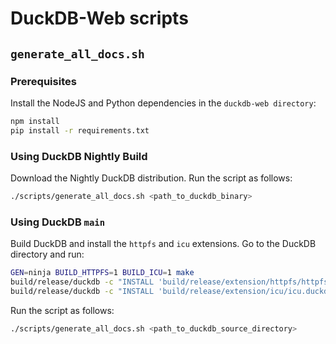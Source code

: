 # DuckDB-Web scripts

## `generate_all_docs.sh`

### Prerequisites

Install the NodeJS and Python dependencies in the `duckdb-web directory`:

```bash
npm install
pip install -r requirements.txt
```

### Using DuckDB Nightly Build

Download the Nightly DuckDB distribution. Run the script as follows:

```bash
./scripts/generate_all_docs.sh <path_to_duckdb_binary>
```

### Using DuckDB `main`

Build DuckDB and install the `httpfs` and `icu` extensions. Go to the DuckDB directory and run:

```bash
GEN=ninja BUILD_HTTPFS=1 BUILD_ICU=1 make
build/release/duckdb -c "INSTALL 'build/release/extension/httpfs/httpfs.duckdb_extension';"
build/release/duckdb -c "INSTALL 'build/release/extension/icu/icu.duckdb_extension';"
```

Run the script as follows:

```bash
./scripts/generate_all_docs.sh <path_to_duckdb_source_directory>
```
